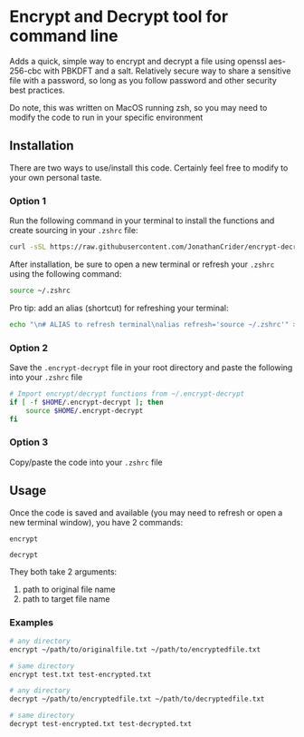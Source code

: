 # Encrypt and Decrypt tool for command line

Adds a quick, simple way to encrypt and decrypt a file using openssl aes-256-cbc with PBKDFT and a salt. Relatively secure way to share a sensitive file with a password, so long as you follow password and other security best practices.

Do note, this was written on MacOS running zsh, so you may need to modify the code to run in your specific environment

## Installation

There are two ways to use/install this code. Certainly feel free to modify to your own personal taste.

### Option 1

Run the following command in your terminal to install the functions and create sourcing in your `.zshrc` file:

```zsh
curl -sSL https://raw.githubusercontent.com/JonathanCrider/encrypt-decrypt/main/install.sh | zsh
```

After installation, be sure to open a new terminal or refresh your `.zshrc` using the following command:

```zsh
source ~/.zshrc
```

Pro tip: add an alias (shortcut) for refreshing your terminal:

```zsh
echo "\n# ALIAS to refresh terminal\nalias refresh='source ~/.zshrc'" >> ~/.zshrc
```

### Option 2

Save the `.encrypt-decrypt` file in your root directory and paste the following into your `.zshrc` file

```bash
# Import encrypt/decrypt functions from ~/.encrypt-decrypt
if [ -f $HOME/.encrypt-decrypt ]; then
    source $HOME/.encrypt-decrypt
fi
```

### Option 3

Copy/paste the code into your `.zshrc` file

## Usage

Once the code is saved and available (you may need to refresh or open a new terminal window), you have 2 commands:

`encrypt`

`decrypt`

They both take 2 arguments:

  1. path to original file name
  2. path to target file name

### Examples

```bash
# any directory
encrypt ~/path/to/originalfile.txt ~/path/to/encryptedfile.txt

# same directory
encrypt test.txt test-encrypted.txt
```

```bash
# any directory
decrypt ~/path/to/encryptedfile.txt ~/path/to/decryptedfile.txt

# same directory
decrypt test-encrypted.txt test-decrypted.txt
```
